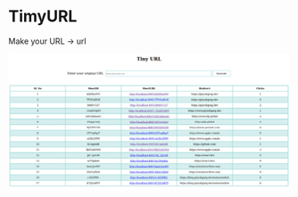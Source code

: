 # TimyURL

Make your URL -> url

![WEB UI](https://github.com/mrinmoyf2/Tiny-url/blob/main/img/image.png)
